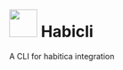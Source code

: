# <img src="https://habitica.com/static/img/melior@3x.fe3b187f.png" width="50" height="50"> Habicli

 A CLI for habitica integration